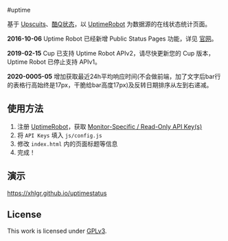 #uptime

基于 [Upscuits](https://github.com/digibart/upscuits)、[酷Q状态](https://github.com/CoolQ/Cup)，以 [UptimeRobot](https://uptimerobot.com/) 为数据源的在线状态统计页面。

**2016-10-06** Uptime Robot 已经新增 Public Status Pages 功能，详见 [官网](https://blog.uptimerobot.com/introducing-public-status-pages-yay/)。

**2019-02-15** Cup 已支持 Uptime Robot APIv2，请尽快更新您的 Cup 版本，Uptime Robot 已停止支持 APIv1。

**2020-0005-05** 增加获取最近24h平均响应时间(不会做前端，加了文字后bar行的表格行高始终是17px，干脆给bar高度17px)及反转日期排序从左到右递减。

## 使用方法

1. 注册 [UptimeRobot](https://uptimerobot.com/)，获取 [Monitor-Specific / Read-Only API Key(s)](https://uptimerobot.com/dashboard.php#mySettings)
2. 将 `API Keys` 填入 `js/config.js`
3. 修改 `index.html` 内的页面标题等信息
4. 完成！

## 演示

https://xhlgr.github.io/uptimestatus

## License

This work is licensed under [GPLv3](https://github.com/CoolQ/Cup/blob/master/LICENSE).
